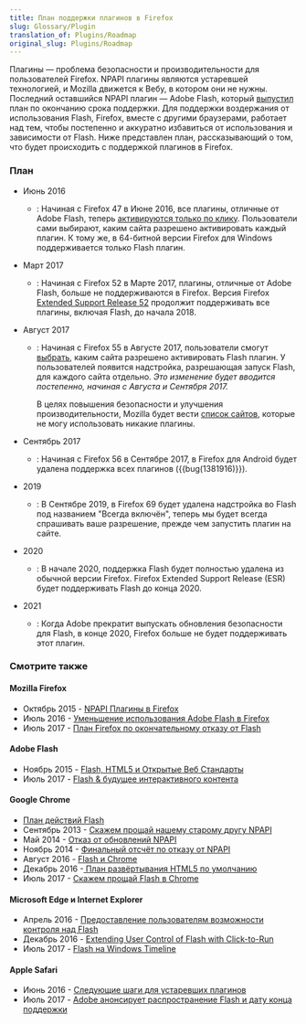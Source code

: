 ```yaml
---
title: План поддержки плагинов в Firefox
slug: Glossary/Plugin
translation_of: Plugins/Roadmap
original_slug: Plugins/Roadmap
---
```

Плагины — проблема безопасности и производительности для пользователей Firefox. NPAPI плагины являются устаревшей технологией, и Mozilla движется к Вебу, в котором они не нужны. Последний оставшийся NPAPI плагин — Adobe Flash, который [выпустил](http://blogs.adobe.com/conversations/2017/07/adobe-flash-update.html) план по окончанию срока поддержки. Для поддержки воздержания от использования Flash, Firefox, вместе с другими браузерами, работает над тем, чтобы постепенно и аккуратно избавиться от использования и зависимости от Flash. Ниже представлен план, рассказывающий о том, что будет происходить с поддержкой плагинов в Firefox.

### План

- Июнь 2016
  - : Начиная с Firefox 47 в Июне 2016, все плагины, отличные от Adobe Flash, теперь [активируются только по клику](/ru/docs/Plugins/Flash_Activation:_Browser_Comparison). Пользователи сами выбирают, каким сайта разрешено активировать каждый плагин. К тому же, в 64-битной версии Firefox для Windows поддерживается только Flash плагин.
- Март 2017
  - : Начиная с Firefox 52 в Марте 2017, плагины, отличные от Adobe Flash, больше не поддерживаются в Firefox. Версия Firefox [Extended Support Release 52](https://www.mozilla.org/en-US/firefox/organizations/faq/) продолжит поддерживать все плагины, включая Flash, до начала 2018.
- Август 2017

  - : Начиная с Firefox 55 в Августе 2017, пользователи смогут [выбрать](/ru/docs/Plugins/Flash_Activation:_Browser_Comparison), каким сайта разрешено активировать Flash плагин. У пользователей появится надстройка, разрешающая запуск Flash, для каждого сайта отдельно. _Это изменение будет вводится постепенно, начиная с Августа и Сентября 2017._

    В целях повышения безопасности и улучшения производительности, Mozilla будет вести [список сайтов](/ru/docs/Plugins/Blocking_By_Domain), которые не могу использовать никакие плагины.

- Сентябрь 2017
  - : Начиная с Firefox 56 в Сентябре 2017, в Firefox для Android будет удалена поддержка всех плагинов ({{bug(1381916)}}).
- 2019
  - : В Сентябре 2019, в Firefox 69 будет удалена надстройка во Flash под названием "Всегда включён", теперь мы будет всегда спрашивать ваше разрешение, прежде чем запустить плагин на сайте.
- 2020
  - : В начале 2020, поддержка Flash будет полностью удалена из обычной версии Firefox. Firefox Extended Support Release (ESR) будет поддерживать Flash до конца 2020.
- 2021
  - : Когда Adobe прекратит выпускать обновления безопасности для Flash, в конце 2020, Firefox больше не будет поддерживать этот плагин.

### Смотрите также

#### Mozilla Firefox

- Октябрь 2015 - [NPAPI Плагины в Firefox](https://blog.mozilla.org/futurereleases/2015/10/08/npapi-plugins-in-firefox/)
- Июль 2016 - [Уменьшение использования Adobe Flash в Firefox](https://blog.mozilla.org/futurereleases/2016/07/20/reducing-adobe-flash-usage-in-firefox/)
- Июль 2017 - [План Firefox по окончательному отказу от Flash](https://blog.mozilla.org/futurereleases/2017/07/25/firefox-roadmap-flash-end-life/)

#### Adobe Flash

- Ноябрь 2015 - [Flash, HTML5 и Открытые Веб Стандарты](https://blogs.adobe.com/conversations/2015/11/flash-html5-and-open-web-standards.html)
- Июль 2017 - [Flash & будущее интерактивного контента](http://blogs.adobe.com/conversations/2017/07/adobe-flash-update.html)

#### Google Chrome

- [План действий Flash](https://sites.google.com/a/chromium.org/dev/flash-roadmap)
- Сентябрь 2013 - [Скажем прощай нашему старому другу NPAPI](https://blog.chromium.org/2013/09/saying-goodbye-to-our-old-friend-npapi.html)
- Май 2014 - [Отказ от обновлений NPAPI](https://blog.chromium.org/2014/05/update-on-npapi-deprecation.html)
- Ноябрь 2014 - [Финальный отсчёт по отказу от NPAPI](https://blog.chromium.org/2014/11/the-final-countdown-for-npapi.html)
- Август 2016 - [Flash и Chrome](https://blog.google/products/chrome/flash-and-chrome/)
- Декабрь 2016 -[ План развёртывания HTML5 по умолчанию](https://blog.chromium.org/2016/12/roll-out-plan-for-html5-by-default.html)
- Июль 2017 - [Скажем прощай Flash в Chrome](https://www.blog.google/products/chrome/saying-goodbye-flash-chrome/)

#### Microsoft Edge и Internet Explorer

- Апрель 2016 - [Предоставление пользователям возможности контроля над Flash](https://blogs.windows.com/msedgedev/2016/04/07/putting-users-in-control-of-flash/)
- Декабрь 2016 - [Extending User Control of Flash with Click-to-Run](https://blogs.windows.com/msedgedev/2016/12/14/edge-flash-click-run/)
- Июль 2017 - [Flash на Windows Timeline](https://blogs.windows.com/msedgedev/2017/07/25/flash-on-windows-timeline/)

#### Apple Safari

- Июнь 2016 - [Следующие шаги для устаревших плагинов](https://webkit.org/blog/6589/next-steps-for-legacy-plug-ins/)
- Июль 2017 - [Adobe анонсирует распространение Flash и дату конца поддержки](https://webkit.org/blog/7839/adobe-announces-flash-distribution-and-updates-to-end/)
